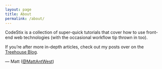 ```yaml
---
layout: page
title: About
permalink: /about/
---
```


CodeStix is a collection of super-quick tutorials that cover how to use front-end web technologies (with the occasional workflow tip thrown in too).

If you’re after more in-depth articles, check out my posts over on the [Treehouse Blog](http://blog.teamtreehouse.com/author/mattwest).

— Matt ([@MattAntWest](https://twitter.com/MattAntWest))
